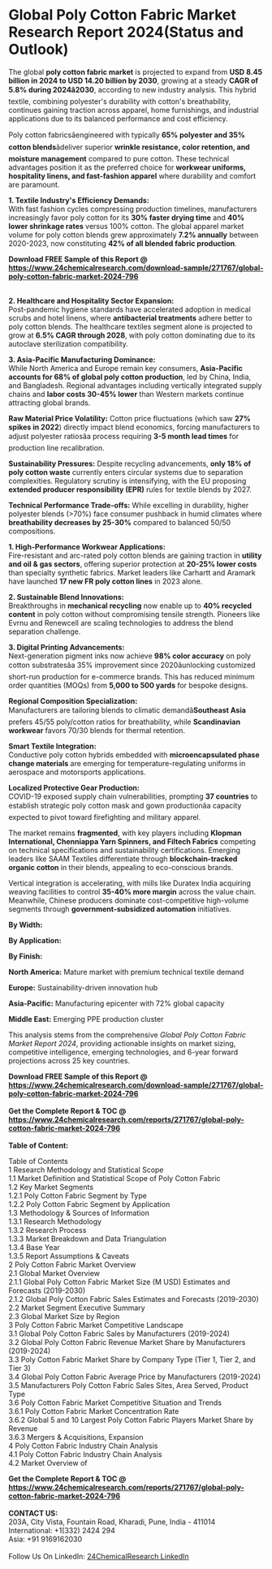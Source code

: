 <h1>Global Poly Cotton Fabric Market Research Report 2024(Status and Outlook)</h1><p>The global <strong>poly cotton fabric market</strong> is projected to expand from <strong>USD 8.45 billion in 2024 to USD 14.20 billion by 2030</strong>, growing at a steady <strong>CAGR of 5.8% during 2024â2030</strong>, according to new industry analysis. This hybrid textile, combining polyester's durability with cotton's breathability, continues gaining traction across apparel, home furnishings, and industrial applications due to its balanced performance and cost efficiency.</p><p>Poly cotton fabricsâengineered with typically <strong>65% polyester and 35% cotton blends</strong>âdeliver superior <strong>wrinkle resistance, color retention, and moisture management</strong> compared to pure cotton. These technical advantages position it as the preferred choice for <strong>workwear uniforms, hospitality linens, and fast-fashion apparel</strong> where durability and comfort are paramount.</p><p><strong>1. Textile Industry's Efficiency Demands:</strong><br>
With fast fashion cycles compressing production timelines, manufacturers increasingly favor poly cotton for its <strong>30% faster drying time</strong> and <strong>40% lower shrinkage rates</strong> versus 100% cotton. The global apparel market volume for poly cotton blends grew approximately <strong>7.2% annually</strong> between 2020-2023, now constituting <strong>42% of all blended fabric production</strong>.</p><div><b>Download FREE Sample of this Report @ 
            <a href="https://www.24chemicalresearch.com/download-sample/271767/global-poly-cotton-fabric-market-2024-796">
            https://www.24chemicalresearch.com/download-sample/271767/global-poly-cotton-fabric-market-2024-796</a></b></div><br><p><strong>2. Healthcare and Hospitality Sector Expansion:</strong><br>
Post-pandemic hygiene standards have accelerated adoption in medical scrubs and hotel linens, where <strong>antibacterial treatments</strong> adhere better to poly cotton blends. The healthcare textiles segment alone is projected to grow at <strong>6.5% CAGR through 2028</strong>, with poly cotton dominating due to its autoclave sterilization compatibility.</p><p><strong>3. Asia-Pacific Manufacturing Dominance:</strong><br>
While North America and Europe remain key consumers, <strong>Asia-Pacific accounts for 68% of global poly cotton production</strong>, led by China, India, and Bangladesh. Regional advantages including vertically integrated supply chains and <strong>labor costs 30-45% lower</strong> than Western markets continue attracting global brands.</p><p><strong>Raw Material Price Volatility:</strong> Cotton price fluctuations (which saw <strong>27% spikes in 2022</strong>) directly impact blend economics, forcing manufacturers to adjust polyester ratiosâa process requiring <strong>3-5 month lead times</strong> for production line recalibration.</p><p><strong>Sustainability Pressures:</strong> Despite recycling advancements, <strong>only 18% of poly cotton waste</strong> currently enters circular systems due to separation complexities. Regulatory scrutiny is intensifying, with the EU proposing <strong>extended producer responsibility (EPR)</strong> rules for textile blends by 2027.</p><p><strong>Technical Performance Trade-offs:</strong> While excelling in durability, higher polyester blends (&gt;70%) face consumer pushback in humid climates where <strong>breathability decreases by 25-30%</strong> compared to balanced 50/50 compositions.</p><p><strong>1. High-Performance Workwear Applications:</strong><br>
Fire-resistant and arc-rated poly cotton blends are gaining traction in <strong>utility and oil &amp; gas sectors</strong>, offering superior protection at <strong>20-25% lower costs</strong> than specialty synthetic fabrics. Market leaders like Carhartt and Aramark have launched <strong>17 new FR poly cotton lines</strong> in 2023 alone.</p><p><strong>2. Sustainable Blend Innovations:</strong><br>
Breakthroughs in <strong>mechanical recycling</strong> now enable up to <strong>40% recycled content</strong> in poly cotton without compromising tensile strength. Pioneers like Evrnu and Renewcell are scaling technologies to address the blend separation challenge.</p><p><strong>3. Digital Printing Advancements:</strong><br>
Next-generation pigment inks now achieve <strong>98% color accuracy</strong> on poly cotton substratesâa 35% improvement since 2020âunlocking customized short-run production for e-commerce brands. This has reduced minimum order quantities (MOQs) from <strong>5,000 to 500 yards</strong> for bespoke designs.</p><p><strong>Regional Composition Specialization:</strong><br>
	Manufacturers are tailoring blends to climatic demandâ<strong>Southeast Asia</strong> prefers 45/55 poly/cotton ratios for breathability, while <strong>Scandinavian workwear</strong> favors 70/30 blends for thermal retention.</p><p><strong>Smart Textile Integration:</strong><br>
	Conductive poly cotton hybrids embedded with <strong>microencapsulated phase change materials</strong> are emerging for temperature-regulating uniforms in aerospace and motorsports applications.</p><p><strong>Localized Protective Gear Production:</strong><br>
	COVID-19 exposed supply chain vulnerabilities, prompting <strong>37 countries</strong> to establish strategic poly cotton mask and gown productionâa capacity expected to pivot toward firefighting and military apparel.</p><p>The market remains <strong>fragmented</strong>, with key players including <strong>Klopman International, Chenniappa Yarn Spinners, and Filtech Fabrics</strong> competing on technical specifications and sustainability certifications. Emerging leaders like SAAM Textiles differentiate through <strong>blockchain-tracked organic cotton</strong> in their blends, appealing to eco-conscious brands.</p><p>Vertical integration is accelerating, with mills like Duratex India acquiring weaving facilities to control <strong>35-40% more margin</strong> across the value chain. Meanwhile, Chinese producers dominate cost-competitive high-volume segments through <strong>government-subsidized automation</strong> initiatives.</p><p><strong>By Width:</strong></p><p><strong>By Application:</strong></p><p><strong>By Finish:</strong></p><p><strong>North America:</strong> Mature market with premium technical textile demand</p><p><strong>Europe:</strong> Sustainability-driven innovation hub</p><p><strong>Asia-Pacific:</strong> Manufacturing epicenter with 72% global capacity</p><p><strong>Middle East:</strong> Emerging PPE production cluster</p><p>This analysis stems from the comprehensive <em>Global Poly Cotton Fabric Market Report 2024</em>, providing actionable insights on market sizing, competitive intelligence, emerging technologies, and 6-year forward projections across 25 key countries.</p><div><b>Download FREE Sample of this Report @ 
            <a href="https://www.24chemicalresearch.com/download-sample/271767/global-poly-cotton-fabric-market-2024-796">
            https://www.24chemicalresearch.com/download-sample/271767/global-poly-cotton-fabric-market-2024-796</a></b></div><br><div><b>Get the Complete Report & TOC @ 
            <a href="https://www.24chemicalresearch.com/reports/271767/global-poly-cotton-fabric-market-2024-796">
            https://www.24chemicalresearch.com/reports/271767/global-poly-cotton-fabric-market-2024-796</a></b></div><br>
            <b>Table of Content:</b><p>Table of Contents<br />
1 Research Methodology and Statistical Scope<br />
1.1 Market Definition and Statistical Scope of Poly Cotton Fabric<br />
1.2 Key Market Segments<br />
1.2.1 Poly Cotton Fabric Segment by Type<br />
1.2.2 Poly Cotton Fabric Segment by Application<br />
1.3 Methodology & Sources of Information<br />
1.3.1 Research Methodology<br />
1.3.2 Research Process<br />
1.3.3 Market Breakdown and Data Triangulation<br />
1.3.4 Base Year<br />
1.3.5 Report Assumptions & Caveats<br />
2 Poly Cotton Fabric Market Overview<br />
2.1 Global Market Overview<br />
2.1.1 Global Poly Cotton Fabric Market Size (M USD) Estimates and Forecasts (2019-2030)<br />
2.1.2 Global Poly Cotton Fabric Sales Estimates and Forecasts (2019-2030)<br />
2.2 Market Segment Executive Summary<br />
2.3 Global Market Size by Region<br />
3 Poly Cotton Fabric Market Competitive Landscape<br />
3.1 Global Poly Cotton Fabric Sales by Manufacturers (2019-2024)<br />
3.2 Global Poly Cotton Fabric Revenue Market Share by Manufacturers (2019-2024)<br />
3.3 Poly Cotton Fabric Market Share by Company Type (Tier 1, Tier 2, and Tier 3)<br />
3.4 Global Poly Cotton Fabric Average Price by Manufacturers (2019-2024)<br />
3.5 Manufacturers Poly Cotton Fabric Sales Sites, Area Served, Product Type<br />
3.6 Poly Cotton Fabric Market Competitive Situation and Trends<br />
3.6.1 Poly Cotton Fabric Market Concentration Rate<br />
3.6.2 Global 5 and 10 Largest Poly Cotton Fabric Players Market Share by Revenue<br />
3.6.3 Mergers & Acquisitions, Expansion<br />
4 Poly Cotton Fabric Industry Chain Analysis<br />
4.1 Poly Cotton Fabric Industry Chain Analysis<br />
4.2 Market Overview of</p><div><b>Get the Complete Report & TOC @ 
            <a href="https://www.24chemicalresearch.com/reports/271767/global-poly-cotton-fabric-market-2024-796">
            https://www.24chemicalresearch.com/reports/271767/global-poly-cotton-fabric-market-2024-796</a></b></div><br><b>CONTACT US:</b><br>
            203A, City Vista, Fountain Road, Kharadi, Pune, India - 411014<br>
            International: +1(332) 2424 294<br>
            Asia: +91 9169162030 <br><br>
            Follow Us On LinkedIn: <a href="https://www.linkedin.com/company/24chemicalresearch/">24ChemicalResearch LinkedIn</a>